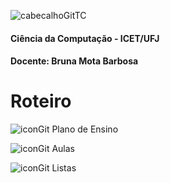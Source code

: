 ![cabecalhoGitTC](https://github.com/brunamota/TopicosDeComputacao/assets/66503956/42993e0b-8d53-4a06-b9be-8b9012dd0391)

#### Ciência da Computação - ICET/UFJ
#### Docente: Bruna Mota Barbosa

# Roteiro

![iconGit](https://github.com/brunamota/TopicosDeComputacao/assets/66503956/666ac396-d2a2-49d7-9048-b25f5c03b411) Plano de Ensino

![iconGit](https://github.com/brunamota/TopicosDeComputacao/assets/66503956/666ac396-d2a2-49d7-9048-b25f5c03b411) Aulas

![iconGit](https://github.com/brunamota/TopicosDeComputacao/assets/66503956/666ac396-d2a2-49d7-9048-b25f5c03b411) Listas
